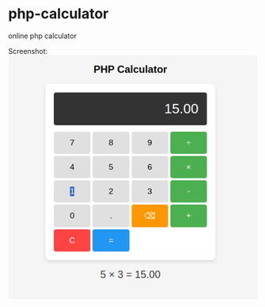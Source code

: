 # php-calculator
online php calculator

Screenshot: 
![PHP Calculator][logo]

[logo]: https://github.com/belimor/php-calculator/blob/main/php-calculator.png "PHP Calculator"
